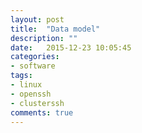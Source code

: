 ```yaml
---
layout: post
title:  "Data model"
description: ""
date:   2015-12-23 10:05:45
categories:
- software
tags:
- linux
- openssh
- clusterssh
comments: true
---
```



